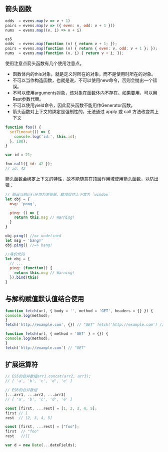 ## 箭头函数 ##


```js
odds  = evens.map(v => v + 1)
pairs = evens.map(v => ({ even: v, odd: v + 1 }))
nums  = evens.map((v, i) => v + i)

es5
odds  = evens.map(function (v) { return v + 1; });
pairs = evens.map(function (v) { return { even: v, odd: v + 1 }; });
nums  = evens.map(function (v, i) { return v + i; });

```

使用注意点箭头函数有几个使用注意点。

- 函数体内的this对象，就是定义时所在的对象，而不是使用时所在的对象。
- 不可以当作构造函数，也就是说，不可以使用new命令，否则会抛出一个错误。
- 不可以使用arguments对象，该对象在函数体内不存在。如果要用，可以用Rest参数代替。
- 不可以使用yield命令，因此箭头函数不能用作Generator函数。
- 箭头函数对上下文的绑定是强制性的，无法通过 apply 或 call 方法改变其上下文


```js
function foo() {
  setTimeout(() => {
    console.log('id:', this.id);
  }, 100);
}

var id = 21;

foo.call({ id: 42 });
// id: 42

```
箭头函数会绑定上下文的特性，故不能随意在顶层作用域使用箭头函数，以防出错：

```js
// 假设当前运行环境为浏览器，故顶层作上下文为 `window`
let obj = {
  msg: 'pong',

  ping: () => {
    return this.msg // Warning!
  }
}

obj.ping() //=> undefined
let msg = 'bang!'
obj.ping() //=> bang!

//等价代码
let obj = {
  // ...
  ping: (function() {
    return this.msg // Warning!
  }).bind(this)
}
```

## 与解构赋值默认值结合使用 ##


```js
function fetch(url, { body = '', method = 'GET', headers = {} }) { 
console.log(method); 
} 
fetch('http://example.com', {}) // "GET" fetch('http://example.com') // 报错
```

```js
function fetch(url, { method = 'GET' } = {}) { 
console.log(method); 
} 
fetch('http://example.com') // "GET"
```

## 扩展运算符 ##

```js
// ES5的合并数组arr1.concat(arr2, arr3);
// [ 'a', 'b', 'c', 'd', 'e' ]

// ES6的合并数组
[...arr1, ...arr2, ...arr3]
// [ 'a', 'b', 'c', 'd', 'e' ]

const [first, ...rest] = [1, 2, 3, 4, 5];
first // 1
rest  // [2, 3, 4, 5]

const [first, ...rest] = ["foo"];
first  // "foo"
rest   //[]

var d = new Date(...dateFields); 
```
